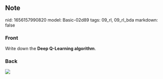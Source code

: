 ## Note
nid: 1656157990820
model: Basic-02d89
tags: 09_rl, 09_rl_bda
markdown: false

### Front
Write down the <b>Deep Q-Learning algorithm</b>.

### Back
<img src="paste-cc8f7d097da1a3b1d39cf781b6a366cea8978b8b.jpg">
